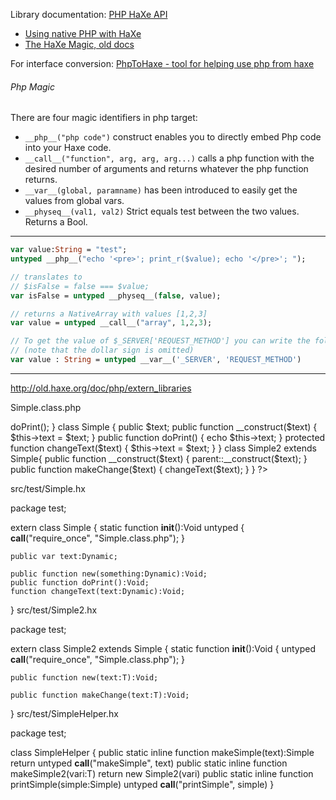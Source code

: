 Library documentation: [PHP HaXe API](http://api.haxe.org/php/index.html)

 * [Using native PHP with HaXe](http://www.aymericlamboley.fr/blog/using-native-php-with-haxe-php/)
 * [The HaXe Magic, old docs](http://old.haxe.org/doc/advanced/magic)

For interface conversion: [PhpToHaxe - tool for helping use php from haxe](http://phptohaxe.haqteam.com/code.php)

###### Php Magic

There are four magic identifiers in php target:

 * `__php__("php code")` construct enables you to directly embed Php code into your Haxe code.
 * `__call__("function", arg, arg, arg...)` calls a php function with the desired number of arguments and returns whatever the php function returns.
 * `__var__(global, paramname)` has been introduced to easily get the values from global vars.
 * `__physeq__(val1, val2)` Strict equals test between the two values. Returns a Bool.

-------------------------------------------------------------------------------
```haxe
var value:String = "test";
untyped __php__("echo '<pre>'; print_r($value); echo '</pre>'; ");

// translates to 
// $isFalse = false === $value;
var isFalse = untyped __physeq__(false, value);

// returns a NativeArray with values [1,2,3]
var value = untyped __call__("array", 1,2,3); 

// To get the value of $_SERVER['REQUEST_METHOD'] you can write the following
// (note that the dollar sign is omitted)
var value : String = untyped __var__('_SERVER', 'REQUEST_METHOD')  
```
-------------------------------------------------------------------------------

http://old.haxe.org/doc/php/extern_libraries

Simple.class.php

<?php
function makeSimple($text) {
    return new Simple($text);
}

function printSimple($simple) {
    $simple-> doPrint();
}

class Simple
{
    public $text;
    
    public function __construct($text) {
        $this->text = $text;
    }
    
    public function doPrint() {
        echo $this->text;
    }
    
    protected function changeText($text) {
        $this->text = $text;
    }
}

class Simple2 extends Simple{
    public function __construct($text) {
        parent::__construct($text);
    }
    
    public function makeChange($text) {
        changeText($text);
    }
}
?>

src/test/Simple.hx

package test;

extern class Simple 
{
    static function __init__():Void untyped {
        __call__("require_once", "Simple.class.php");
    }

    public var text:Dynamic;
    
    public function new(something:Dynamic):Void;
    public function doPrint():Void;
    function changeText(text:Dynamic):Void;
}
src/test/Simple2.hx

package test;

extern class Simple2<T> extends Simple
{
    static function __init__():Void {
        untyped __call__("require_once", "Simple.class.php");
    }
    
    public function new(text:T):Void;
    
    public function makeChange(text:T):Void;
}
src/test/SimpleHelper.hx

package test;

class SimpleHelper {
    public static inline function makeSimple(text):Simple return untyped __call__("makeSimple", text)
    public static inline function makeSimple2<T>(vari:T) return new Simple2(vari)
    public static inline function printSimple(simple:Simple) untyped __call__("printSimple", simple)
}
